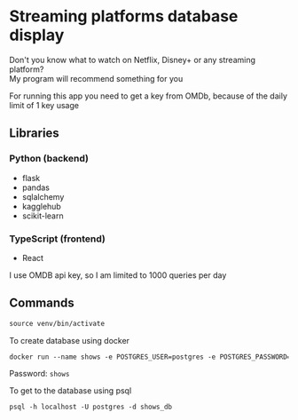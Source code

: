 # Streaming platforms database display

Don't you know what to watch on Netflix, Disney+ or any streaming platform? <br/>
My program will recommend something for you

For running this app you need to get a key from OMDb, because of the daily limit of 1 key usage

## Libraries

### Python (backend)
- flask
- pandas
- sqlalchemy
- kagglehub
- scikit-learn

### TypeScript (frontend)
- React


I use OMDB api key, so I am limited to 1000 queries per day
## Commands

```md
source venv/bin/activate
```

To create database using docker
```md
docker run --name shows -e POSTGRES_USER=postgres -e POSTGRES_PASSWORD=shows -e POSTGRES_DB=shows_db -p 5432:5432 -d postgres
```

Password: `shows`

To get to the database using psql
```md
psql -h localhost -U postgres -d shows_db
```